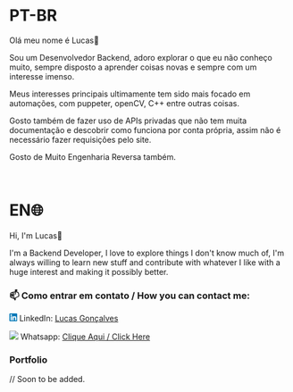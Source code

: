 


# PT-BR

Olá meu nome é Lucas👋

Sou um Desenvolvedor Backend, adoro explorar o que eu não conheço muito, sempre disposto a aprender coisas novas e sempre com um interesse imenso.

Meus interesses principais ultimamente tem sido mais focado em automações, com puppeter, openCV, C++ entre outras coisas.

Gosto também de fazer uso de APIs privadas que não tem muita documentação e descobrir como funciona por conta própria, assim não é necessário fazer requisições pelo site.

Gosto de Muito Engenharia Reversa também.

<br/>

# EN🌐
Hi, I'm Lucas👋

I'm a Backend Developer, I love to explore things I don't know much of, I'm always willing to learn new stuff and contribute with whatever I like with a huge interest and making it possibly better.

    
### 📫 Como entrar em contato / How you can contact me:
    
<img src="./public/174857.png" width="14"> LinkedIn: [Lucas Gonçalves](https://www.linkedin.com/in/l-goncalves12/)
    
<img src="https://logospng.org/download/whatsapp/logo-whatsapp-verde-icone-ios-android-1024.png" width="14"> Whatsapp: [Clique Aqui / Click Here](https://wa.me/5511932317754)

### Portfolio
// Soon to be added.

    


     
